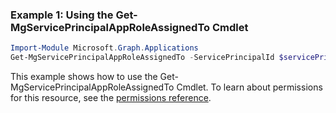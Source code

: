### Example 1: Using the Get-MgServicePrincipalAppRoleAssignedTo Cmdlet
```powershell
Import-Module Microsoft.Graph.Applications
Get-MgServicePrincipalAppRoleAssignedTo -ServicePrincipalId $servicePrincipalId
```
This example shows how to use the Get-MgServicePrincipalAppRoleAssignedTo Cmdlet.
To learn about permissions for this resource, see the [permissions reference](/graph/permissions-reference).
